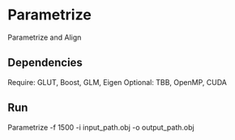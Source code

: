 # Parametrize
Parametrize and Align

## Dependencies
Require: GLUT, Boost, GLM, Eigen
Optional: TBB, OpenMP, CUDA

## Run
Parametrize -f 1500 -i input_path.obj -o output_path.obj

